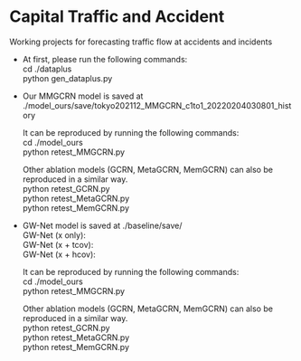 # Capital Traffic and Accident
Working projects for forecasting traffic flow at accidents and incidents

* At first, please run the following commands:  
  cd ./dataplus
  <br>python gen_dataplus.py
  
* Our MMGCRN model is saved at ./model_ours/save/tokyo202112_MMGCRN_c1to1_20220204030801_history
  
  It can be reproduced by running the following commands:
  <br>cd ./model_ours
  <br>python retest_MMGCRN.py
  
  Other ablation models (GCRN, MetaGCRN, MemGCRN) can also be reproduced in a similar way.
  <br>python retest_GCRN.py
  <br>python retest_MetaGCRN.py
  <br>python retest_MemGCRN.py

* GW-Net model is saved at ./baseline/save/
  <br> GW-Net (x only): 
  <br> GW-Net (x + tcov):
  <br> GW-Net (x + hcov):
  
  It can be reproduced by running the following commands:
  <br>cd ./model_ours
  <br>python retest_MMGCRN.py
  
  Other ablation models (GCRN, MetaGCRN, MemGCRN) can also be reproduced in a similar way.
  <br>python retest_GCRN.py
  <br>python retest_MetaGCRN.py
  <br>python retest_MemGCRN.py
